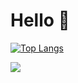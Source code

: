 
# Hello 🤗
<!--
**shahriarlabib000/shahriarlabib000** is a ✨ _special_ ✨ repository because its `README.md` (this file) appears on your GitHub profile.

Here are some ideas to get you started:

- 🔭 I’m currently working on ...
- 🌱 I’m currently learning ...
- 👯 I’m looking to collaborate on ...
- 🤔 I’m looking for help with ...
- 💬 Ask me about ...
- 📫 How to reach me: ...
- 😄 Pronouns: ...
- ⚡ Fun fact: ...
-->
[![Top Langs](https://github-readme-stats.vercel.app/api/top-langs/?username=shahriarlabib000&layout=compact)](https://github.com/anuraghazra/github-readme-stats)

![](https://komarev.com/ghpvc/?username=shahriarlabib000)
